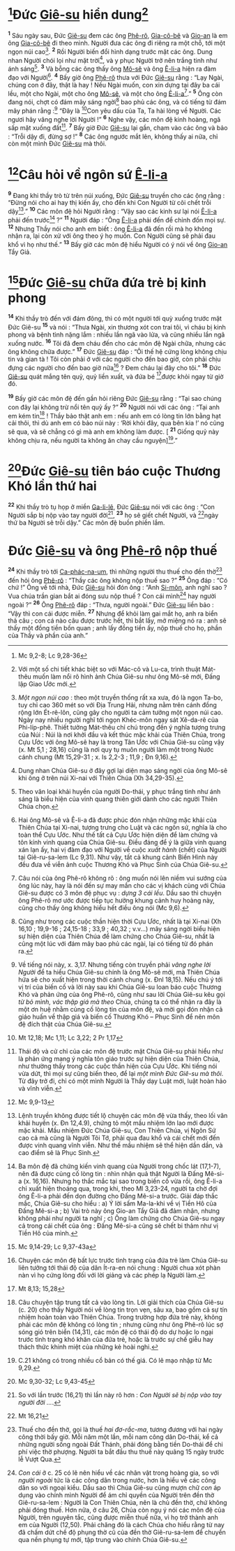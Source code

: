 # [^1@-ef6d0341-8e14-4385-bc62-c4102ade0003]Đức [Giê-su]() hiển dung[^1-ef6d0341-8e14-4385-bc62-c4102ade0003]
<sup><b>1</b></sup> Sáu ngày sau, Đức [Giê-su]() đem các ông [Phê-rô](), [Gia-cô-bê]() và [Gio-an]() là em ông [Gia-cô-bê]() đi theo mình. Người đưa các ông đi riêng ra một chỗ, tới một ngọn núi cao[^2-ef6d0341-8e14-4385-bc62-c4102ade0003]. <sup><b>2</b></sup> Rồi Người biến đổi hình dạng trước mặt các ông. Dung nhan Người chói lọi như mặt trời[^3-ef6d0341-8e14-4385-bc62-c4102ade0003], và y phục Người trở nên trắng tinh như ánh sáng[^4-ef6d0341-8e14-4385-bc62-c4102ade0003]. <sup><b>3</b></sup> Và bỗng các ông thấy ông [Mô-sê]() và ông [Ê-li-a]() hiện ra đàm đạo với Người[^5-ef6d0341-8e14-4385-bc62-c4102ade0003]. <sup><b>4</b></sup> Bấy giờ ông [Phê-rô]() thưa với Đức [Giê-su]() rằng : “Lạy Ngài, chúng con ở đây, thật là hay ! Nếu Ngài muốn, con xin dựng tại đây ba cái lều, một cho Ngài, một cho ông [Mô-sê](), và một cho ông [Ê-li-a]()[^6-ef6d0341-8e14-4385-bc62-c4102ade0003].” <sup><b>5</b></sup> Ông còn đang nói, chợt có đám mây sáng ngời[^7-ef6d0341-8e14-4385-bc62-c4102ade0003] bao phủ các ông, và có tiếng từ đám mây phán rằng :[^8-ef6d0341-8e14-4385-bc62-c4102ade0003] “Đây là [^2@-ef6d0341-8e14-4385-bc62-c4102ade0003]Con yêu dấu của Ta, Ta hài lòng về Người. Các ngươi hãy vâng nghe lời Người !” <sup><b>6</b></sup> Nghe vậy, các môn đệ kinh hoàng, ngã sấp mặt xuống đất[^9-ef6d0341-8e14-4385-bc62-c4102ade0003]. <sup><b>7</b></sup> Bấy giờ Đức [Giê-su]() lại gần, chạm vào các ông và bảo : “Trỗi dậy đi, đừng sợ !” <sup><b>8</b></sup> Các ông ngước mắt lên, không thấy ai nữa, chỉ còn một mình Đức [Giê-su]() mà thôi.

# [^3@-ef6d0341-8e14-4385-bc62-c4102ade0003]Câu hỏi về ngôn sứ [Ê-li-a]()
<sup><b>9</b></sup> Đang khi thầy trò từ trên núi xuống, Đức [Giê-su]() truyền cho các ông rằng : “Đừng nói cho ai hay thị kiến ấy, cho đến khi Con Người từ cõi chết trỗi dậy[^10-ef6d0341-8e14-4385-bc62-c4102ade0003].” <sup><b>10</b></sup> Các môn đệ hỏi Người rằng : “Vậy sao các kinh sư lại nói [Ê-li-a]() phải đến trước[^11-ef6d0341-8e14-4385-bc62-c4102ade0003] ?” <sup><b>11</b></sup> Người đáp : “Ông [Ê-li-a]() phải đến để chỉnh đốn mọi sự. <sup><b>12</b></sup> Nhưng Thầy nói cho anh em biết : ông [Ê-li-a]() đã đến rồi mà họ không nhận ra, lại còn xử với ông theo ý họ muốn. Con Người cũng sẽ phải đau khổ vì họ như thế.” <sup><b>13</b></sup> Bấy giờ các môn đệ hiểu Người có ý nói về ông [Gio-an]() Tẩy Giả.

# [^4@-ef6d0341-8e14-4385-bc62-c4102ade0003]Đức [Giê-su]() chữa đứa trẻ bị kinh phong
<sup><b>14</b></sup> Khi thầy trò đến với đám đông, thì có một người tới quỳ xuống trước mặt Đức Giê-su <sup><b>15</b></sup> và nói : “Thưa Ngài, xin thương xót con trai tôi, vì cháu bị kinh phong và bệnh tình nặng lắm : nhiều lần ngã vào lửa, và cũng nhiều lần ngã xuống nước. <sup><b>16</b></sup> Tôi đã đem cháu đến cho các môn đệ Ngài chữa, nhưng các ông không chữa được.” <sup><b>17</b></sup> Đức [Giê-su]() đáp : “Ôi thế hệ cứng lòng không chịu tin và gian tà ! Tôi còn phải ở với các người cho đến bao giờ, còn phải chịu đựng các người cho đến bao giờ nữa[^12-ef6d0341-8e14-4385-bc62-c4102ade0003] ? Đem cháu lại đây cho tôi.” <sup><b>18</b></sup> Đức [Giê-su]() quát mắng tên quỷ, quỷ liền xuất, và đứa bé [^5@-ef6d0341-8e14-4385-bc62-c4102ade0003]được khỏi ngay từ giờ đó.

<sup><b>19</b></sup> Bấy giờ các môn đệ đến gần hỏi riêng Đức [Giê-su]() rằng : “Tại sao chúng con đây lại không trừ nổi tên quỷ ấy ?” <sup><b>20</b></sup> Người nói với các ông : “Tại anh em kém tin[^13-ef6d0341-8e14-4385-bc62-c4102ade0003] ! Thầy bảo thật anh em : nếu anh em có lòng tin lớn bằng hạt cải thôi, thì dù anh em có bảo núi này : ‘Rời khỏi đây, qua bên kia !’ nó cũng sẽ qua, và sẽ chẳng có gì mà anh em không làm được. \[ <sup><b>21</b></sup> Giống quỷ này không chịu ra, nếu người ta không ăn chay cầu nguyện][^14-ef6d0341-8e14-4385-bc62-c4102ade0003].”

# [^6@-ef6d0341-8e14-4385-bc62-c4102ade0003]Đức [Giê-su]() tiên báo cuộc Thương Khó lần thứ hai
<sup><b>22</b></sup> Khi thầy trò tụ họp ở miền [Ga-li-lê](), Đức [Giê-su]() nói với các ông : “Con Người sắp bị nộp vào tay người đời[^15-ef6d0341-8e14-4385-bc62-c4102ade0003], <sup><b>23</b></sup> họ sẽ giết chết Người, và [^7@-ef6d0341-8e14-4385-bc62-c4102ade0003]ngày thứ ba Người sẽ trỗi dậy.” Các môn đệ buồn phiền lắm.

# Đức [Giê-su]() và ông [Phê-rô]() nộp thuế
<sup><b>24</b></sup> Khi thầy trò tới [Ca-phác-na-um](), thì những người thu thuế cho đền thờ[^16-ef6d0341-8e14-4385-bc62-c4102ade0003] đến hỏi ông [Phê-rô]() : “Thầy các ông không nộp thuế sao ?” <sup><b>25</b></sup> Ông đáp : “Có chứ !” Ông về tới nhà, Đức [Giê-su]() hỏi đón ông : “Anh [Si-môn](), anh nghĩ sao ? Vua chúa trần gian bắt ai đóng sưu nộp thuế ? Con cái mình[^17-ef6d0341-8e14-4385-bc62-c4102ade0003] hay người ngoài ?” <sup><b>26</b></sup> Ông [Phê-rô]() đáp : “Thưa, người ngoài.” Đức [Giê-su]() liền bảo : “Vậy thì con cái được miễn. <sup><b>27</b></sup> Nhưng để khỏi làm gai mắt họ, anh ra biển thả câu ; con cá nào câu được trước hết, thì bắt lấy, mở miệng nó ra : anh sẽ thấy một đồng tiền bốn quan ; anh lấy đồng tiền ấy, nộp thuế cho họ, phần của Thầy và phần của anh.”

[^1-ef6d0341-8e14-4385-bc62-c4102ade0003]: Với một số chi tiết khác biệt so với Mác-cô và Lu-ca, trình thuật Mát-thêu muốn làm nổi rõ hình ảnh Chúa Giê-su như ông Mô-sê mới, Đấng lập Giao Ước mới.
[^2-ef6d0341-8e14-4385-bc62-c4102ade0003]: *Một ngọn núi cao* : theo một truyền thống rất xa xưa, đó là ngọn Ta-bo, tuy chỉ cao 360 mét so với Địa Trung Hải, nhưng nằm trên cánh đồng rộng lớn Ét-rê-lôn, cũng gây cho người ta cảm tưởng một ngọn núi cao. Ngày nay nhiều người nghĩ tới ngọn Khéc-môn ngay sát Xê-da-rê của Phi-líp-phê. Thiết tưởng Mát-thêu chỉ chú trọng đến ý nghĩa tượng trưng của Núi : Núi là nơi khởi đầu và kết thúc mặc khải của Thiên Chúa, trong Cựu Ước với ông Mô-sê hay là trong Tân Ước với Chúa Giê-su cũng vậy (x. Mt 5,1 ; 28,16) cũng là nơi quy tụ muôn người làm một trong Nước cánh chung (Mt 15,29-31 ; x. Is 2,2-3 ; 11,9 ; Đn 9,16).
[^3-ef6d0341-8e14-4385-bc62-c4102ade0003]: Dung nhan Chúa Giê-su ở đây gợi lại diện mạo sáng ngời của ông Mô-sê khi ông ở trên núi Xi-nai với Thiên Chúa (Xh 34,29-35).
[^4-ef6d0341-8e14-4385-bc62-c4102ade0003]: Theo văn loại khải huyền của người Do-thái, y phục trắng tinh như ánh sáng là biểu hiện của vinh quang thiên giới dành cho các người Thiên Chúa chọn.
[^5-ef6d0341-8e14-4385-bc62-c4102ade0003]: Hai ông Mô-sê và Ê-li-a đã được phúc đón nhận những mặc khải của Thiên Chúa tại Xi-nai, tượng trưng cho Luật và các ngôn sứ, nghĩa là cho toàn thể Cựu Ước. Như thế tất cả Cựu Ước hiện diện để làm chứng và tôn kính vinh quang của Chúa Giê-su. Điều đáng để ý là giữa vinh quang xán lạn ấy, hai vị đàm đạo với Người về cuộc *xuất hành* (chết) của Người tại Giê-ru-sa-lem (Lc 9,31). Như vậy, tất cả khung cảnh Biến Hình này đều đưa về viễn ảnh cuộc Thương Khó và Phục Sinh của Chúa Giê-su.
[^6-ef6d0341-8e14-4385-bc62-c4102ade0003]: Câu nói của ông Phê-rô không rõ : ông muốn nói lên niềm vui sướng của ông lúc này, hay là nói đến sự may mắn cho các vị khách cùng với Chúa Giê-su được có 3 môn đệ phục vụ : *dựng 3 cái lều*. Dầu sao thì chuyện ông Phê-rô mơ ước được tiếp tục hưởng khung cảnh huy hoàng này, cũng cho thấy ông không hiểu hết điều ông nói (Mc 9,6).
[^7-ef6d0341-8e14-4385-bc62-c4102ade0003]: Cũng như trong các cuộc thần hiện thời Cựu Ước, nhất là tại Xi-nai (Xh 16,10 ; 19,9-16 ; 24,15-18 ; 33,9 ; 40,32 ; v.v...) mây sáng ngời biểu hiện sự hiện diện của Thiên Chúa để làm chứng cho Chúa Giê-su, nhất là cũng một lúc với đám mây bao phủ các ngài, lại có tiếng từ đó phán ra.
[^8-ef6d0341-8e14-4385-bc62-c4102ade0003]: Về tiếng nói này, x. 3,17. Nhưng tiếng còn truyền phải *vâng nghe lời Người* để ta hiểu Chúa Giê-su chính là ông Mô-sê mới, mà Thiên Chúa hứa sẽ cho xuất hiện trong thời cánh chung (x. Đnl 18,15). Nếu chú ý tới vị trí của biến cố và lời này sau khi Chúa Giê-su loan báo cuộc Thương Khó và phản ứng của ông Phê-rô, cũng như sau lời Chúa Giê-su kêu gọi *từ bỏ mình, vác thập giá mà theo* Chúa, chúng ta có thể nhận ra đây là một ơn huệ nhằm củng cố lòng tin của môn đệ, và mời gọi đón nhận cả giáo huấn về thập giá và biến cố Thương Khó – Phục Sinh để nên môn đệ đích thật của Chúa Giê-su.
[^9-ef6d0341-8e14-4385-bc62-c4102ade0003]: Thái độ và cử chỉ của các môn đệ trước mặt Chúa Giê-su phải hiểu như là phản ứng mang ý nghĩa tôn giáo trước sự hiện diện của Thiên Chúa, như thường thấy trong các cuộc thần hiện của Cựu Ước. Khi tiếng nói vừa dứt, thì mọi sự cũng biến theo, để lại *một mình Đức Giê-su mà thôi*. Từ đây trở đi, chỉ có một mình Người là Thầy dạy Luật mới, luật hoàn hảo và vĩnh viễn.
[^10-ef6d0341-8e14-4385-bc62-c4102ade0003]: Lệnh truyền không được tiết lộ chuyện các môn đệ vừa thấy, theo lối văn khải huyền (x. Đn 12,4.9), chứng tỏ một mầu nhiệm lớn lao mới được mặc khải. Mầu nhiệm Đức Chúa Giê-su, Con Thiên Chúa, vị Ngôn Sứ cao cả mà cũng là Người Tôi Tớ, phải qua đau khổ và cái chết mới đến được vinh quang vĩnh viễn. Như thế mầu nhiệm sẽ thể hiện dần dần, và cao điểm sẽ là Phục Sinh.
[^11-ef6d0341-8e14-4385-bc62-c4102ade0003]: Ba môn đệ đã chứng kiến vinh quang của Người trong chốc lát (17,1-7), nên đã được củng cố lòng tin : nhìn nhận quả thật Người là Đấng Mê-si-a (x. 16,16). Nhưng họ thắc mắc tại sao trong biến cố vừa rồi, ông Ê-li-a chỉ xuất hiện thoáng qua, trong khi, theo Ml 3,23-24, người ta chờ đợi ông Ê-li-a phải đến dọn đường cho Đấng Mê-si-a trước. Giải đáp thắc mắc, Chúa Giê-su cho hiểu : a) Ý lời sấm Ma-la-khi về vị Tiền Hô của Đấng Mê-si-a ; b) Vai trò này ông Gio-an Tẩy Giả đã đảm nhận, nhưng không phải như người ta nghĩ ; c) Ông làm chứng cho Chúa Giê-su ngay cả trong cái chết của ông : Đấng Mê-si-a cũng sẽ chết bi thảm như vị Tiền Hô của mình.
[^12-ef6d0341-8e14-4385-bc62-c4102ade0003]: Chuyện các môn đệ bất lực trước tình trạng của đứa trẻ làm Chúa Giê-su liên tưởng tới thái độ của dân Ít-ra-en nói chung : Người chua xót phàn nàn vì họ cứng lòng đối với lời giảng và các phép lạ Người làm.
[^13-ef6d0341-8e14-4385-bc62-c4102ade0003]: Câu chuyện tập trung tất cả vào lòng tin. Lời giải thích của Chúa Giê-su (c. 20) cho thấy Người nói về lòng tin trọn vẹn, sâu xa, bao gồm cả sự tín nhiệm hoàn toàn vào Thiên Chúa. Trong trường hợp đứa trẻ này, không phải các môn đệ không có lòng tin ; nhưng cũng như ông Phê-rô lúc sợ sóng gió trên biển (14,31), các môn đệ có thái độ do dự hoặc lo ngại trước tình trạng khó khăn của đứa trẻ, hoặc là trước sự chế giễu hay thách thức khinh miệt của những kẻ hoài nghi.
[^14-ef6d0341-8e14-4385-bc62-c4102ade0003]: C.21 không có trong nhiều cổ bản có thế giá. Có lẽ mạo nhập từ Mc 9,29.
[^15-ef6d0341-8e14-4385-bc62-c4102ade0003]: So với lần trước (16,21) thì lần này rõ hơn : *Con Người sẽ bị nộp vào tay người đời ...*.
[^16-ef6d0341-8e14-4385-bc62-c4102ade0003]: Thuế cho đền thờ, gọi là thuế *hai đơ-rắc-ma*, tương đương với hai ngày công thời bấy giờ. Mỗi năm một lần, mỗi nam công dân Do-thái, kể cả những người sống ngoài Đất Thánh, phải đóng bằng tiền Do-thái để chi phí việc thờ phượng. Người ta bắt đầu thu thuế này quãng 15 ngày trước lễ Vượt Qua.
[^17-ef6d0341-8e14-4385-bc62-c4102ade0003]: *Con cái* ở c. 25 có lẽ nên hiểu về các nhân vật trong hoàng gia, so với *người ngoài* tức là các công dân trong nước, hơn là hiểu về các công dân so với ngoại kiều. Dầu sao thì Chúa Giê-su cũng mượn chữ *con* áp dụng vào chính mình Người để ám chỉ quyền của Người trên đền thờ Giê-ru-sa-lem : Người là Con Thiên Chúa, nên là chủ đền thờ, chứ không phải đóng thuế. Hơn nữa, ở câu 26, Chúa còn ngụ ý nói các môn đệ của Người, trên nguyên tắc, cũng được miễn thuế nữa, vì họ trở thành anh em của Người (12,50). Phải chăng đó là cách Chúa cho hiểu rằng từ nay đã chấm dứt chế độ phụng thờ cũ của đền thờ Giê-ru-sa-lem để chuyển qua nền phụng tự mới, tập trung vào chính Chúa Giê-su.
[^1@-ef6d0341-8e14-4385-bc62-c4102ade0003]: Mc 9,2-8; Lc 9,28-36
[^2@-ef6d0341-8e14-4385-bc62-c4102ade0003]: Mt 12,18; Mc 1,11; Lc 3,22; 2 Pr 1,17
[^3@-ef6d0341-8e14-4385-bc62-c4102ade0003]: Mc 9,9-13
[^4@-ef6d0341-8e14-4385-bc62-c4102ade0003]: Mc 9,14-29; Lc 9,37-43a
[^5@-ef6d0341-8e14-4385-bc62-c4102ade0003]: Mt 8,13; 15,28
[^6@-ef6d0341-8e14-4385-bc62-c4102ade0003]: Mc 9,30-32; Lc 9,43-45
[^7@-ef6d0341-8e14-4385-bc62-c4102ade0003]: Mt 16,21